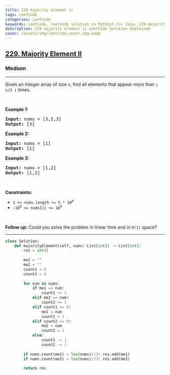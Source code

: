 ```yaml
---
title: 229 majority element ii
tags: LeetCode
categories: LeetCode
keywords: LeetCode, leetcode solution in Python3 C++ Java, 229-majority-element-ii solution
description: 229 majority element ii LeetCode Solution Explained
cover: /assets/img/leetcode-cover-img.webp
---
```



<h2><a href="https://leetcode.com/problems/majority-element-ii/">229. Majority Element II</a></h2><h3>Medium</h3><hr><div><p>Given an integer array of size <code>n</code>, find all elements that appear more than <code>⌊ n/3 ⌋</code> times.</p>

<p>&nbsp;</p>
<p><strong>Example 1:</strong></p>

<pre><strong>Input:</strong> nums = [3,2,3]
<strong>Output:</strong> [3]
</pre>

<p><strong>Example 2:</strong></p>

<pre><strong>Input:</strong> nums = [1]
<strong>Output:</strong> [1]
</pre>

<p><strong>Example 3:</strong></p>

<pre><strong>Input:</strong> nums = [1,2]
<strong>Output:</strong> [1,2]
</pre>

<p>&nbsp;</p>
<p><strong>Constraints:</strong></p>

<ul>
	<li><code>1 &lt;= nums.length &lt;= 5 * 10<sup>4</sup></code></li>
	<li><code>-10<sup>9</sup> &lt;= nums[i] &lt;= 10<sup>9</sup></code></li>
</ul>

<p>&nbsp;</p>
<p><strong>Follow up:</strong> Could you solve the problem in linear time and in <code>O(1)</code> space?</p>
</div>

---




```python
class Solution:
    def majorityElement(self, nums: List[int]) -> List[int]:
        res = set()
        
        me1 = ""
        me2 = ""
        count1 = 0
        count2 = 0
        
        for num in nums:
            if me1 == num:
                count1 += 1
            elif me2 == num:
                count2 += 1
            elif count1 == 0:
                me1 = num
                count1 = 1
            elif count2 == 0:
                me2 = num
                count2 = 1
            else:
                count1 -= 1
                count2 -= 1
        
        if nums.count(me1) > len(nums)//3: res.add(me1)
        if nums.count(me2) > len(nums)//3: res.add(me2)
        
        return res
```
